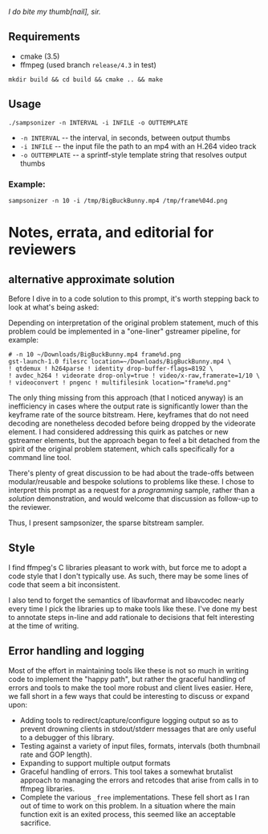 _I do bite my thumb[nail], sir._

## Requirements

* cmake (3.5)
* ffmpeg (used branch `release/4.3` in test)

```
mkdir build && cd build && cmake .. && make
```

## Usage

`./sampsonizer -n INTERVAL -i INFILE -o OUTTEMPLATE`

* `-n INTERVAL` -- the interval, in seconds, between output thumbs
* `-i INFILE` -- the input file the path to an mp4 with an H.264 video track
* `-o OUTTEMPLATE` -- a sprintf-style template string that resolves output thumbs

### Example:

`sampsonizer -n 10 -i /tmp/BigBuckBunny.mp4 /tmp/frame%04d.png`

# Notes, errata, and editorial for reviewers

## alternative approximate solution

Before I dive in to a code solution to this prompt, it's worth stepping back
to look at what's being asked:

Depending on interpretation of the original problem statement, much of this
problem could be implemented in a "one-liner" gstreamer pipeline, for example:

```
# -n 10 ~/Downloads/BigBuckBunny.mp4 frame%d.png
gst-launch-1.0 filesrc location=~/Downloads/BigBuckBunny.mp4 \
! qtdemux ! h264parse ! identity drop-buffer-flags=8192 \
! avdec_h264 ! videorate drop-only=true ! video/x-raw,framerate=1/10 \
! videoconvert ! pngenc ! multifilesink location="frame%d.png"

```

The only thing missing from this approach (that I noticed anyway) is an
inefficiency in cases where the output rate is significantly lower than the
keyframe rate of the source bitstream. Here, keyframes that do not need
decoding are nonetheless decoded before being dropped by the videorate element.
I had considered addressing this quirk as patches or new gstreamer elements,
but the approach began to feel a bit detached from the spirit of the original
problem statement, which calls specifically for a command line tool.

There's plenty of great discussion to be had about the trade-offs between
modular/reusable and bespoke solutions to problems like these.
I chose to interpret this prompt as a request for a _programming_ sample,
rather than a _solution_ demonstration, and would welcome that discussion as
follow-up to the reviewer.

Thus, I present sampsonizer, the sparse bitstream sampler.

## Style

I find ffmpeg's C libraries pleasant to work with, but force me to adopt a code
style that I don't typically use. As such, there may be some lines of code that
seem a bit inconsistent.

I also tend to forget the semantics of libavformat and libavcodec nearly every
time I pick the libraries up to make tools like these. I've done my best to
annotate steps in-line and add rationale to decisions that felt interesting at
the time of writing.

## Error handling and logging

Most of the effort in maintaining tools like these is not so much in writing
code to implement the "happy path", but rather the graceful handling of errors
and tools to make the tool more robust and client lives easier. Here, we fall
short in a few ways that could be interesting to discuss or expand upon:

* Adding tools to redirect/capture/configure logging output so as to prevent
drowning clients in stdout/stderr messages that are only useful to a debugger
of this library.
* Testing against a variety of input files, formats, intervals (both thumbnail
rate and GOP length).
* Expanding to support multiple output formats
* Graceful handling of errors. This tool takes a somewhat brutalist approach to
managing the errors and retcodes that arise from calls in to ffmpeg libraries.
* Complete the various `_free` implementations. These fell short as I ran out of
time to work on this problem. In a situation where the main function exit is an
exited process, this seemed like an acceptable sacrifice.
